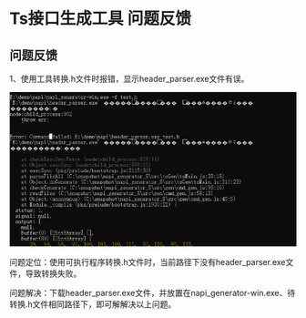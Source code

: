# Ts接口生成工具 问题反馈

## 问题反馈

1、使用工具转换.h文件时报错，显示header_parser.exe文件有误。

![](../../figures/header_parser_not_exist.png)

问题定位：使用可执行程序转换.h文件时，当前路径下没有header_parser.exe文件，导致转换失败。

问题解决：下载header_parser.exe文件，并放置在napi_generator-win.exe、待转换.h文件相同路径下，即可解解决以上问题。

